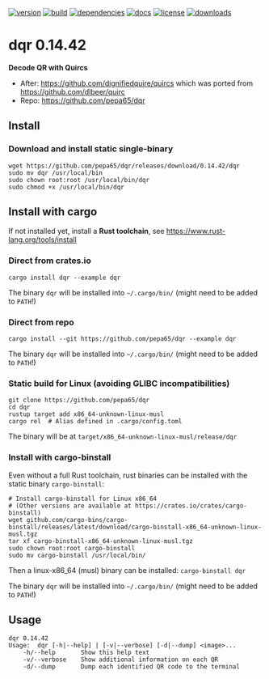 [![version](https://img.shields.io/crates/v/dqr.svg)](https://crates.io/crates/dqr)
[![build](https://github.com/pepa65/dqr/actions/workflows/ci.yml/badge.svg)](https://github.com/pepa65/dqr/actions/workflows/ci.yml)
[![dependencies](https://deps.rs/repo/github/pepa65/dqr/status.svg)](https://deps.rs/repo/github/pepa65/dqr)
[![docs](https://img.shields.io/badge/docs-dqr-blue.svg)](https://docs.rs/crate/dqr/latest)
[![license](https://img.shields.io/badge/license-MIT-blue.svg)](https://github.com/pepa65/dqr/blob/master/LICENSE)
[![downloads](https://img.shields.io/crates/d/dqr.svg)](https://crates.io/crates/dqr)

# dqr 0.14.42
**Decode QR with Quircs**

* After: <https://github.com/dignifiedquire/quircs> which was ported from <https://github.com/dlbeer/quirc>
* Repo: <https://github.com/pepa65/dqr>

## Install
### Download and install static single-binary
```
wget https://github.com/pepa65/dqr/releases/download/0.14.42/dqr
sudo mv dqr /usr/local/bin
sudo chown root:root /usr/local/bin/dqr
sudo chmod +x /usr/local/bin/dqr
```

## Install with cargo
If not installed yet, install a **Rust toolchain**, see <https://www.rust-lang.org/tools/install>

### Direct from crates.io
`cargo install dqr --example dqr`

The binary `dqr` will be installed into `~/.cargo/bin/` (might need to be added to `PATH`!)

### Direct from repo
`cargo install --git https://github.com/pepa65/dqr --example dqr`

The binary `dqr` will be installed into `~/.cargo/bin/` (might need to be added to `PATH`!)

### Static build for Linux (avoiding GLIBC incompatibilities)
```
git clone https://github.com/pepa65/dqr
cd dqr
rustup target add x86_64-unknown-linux-musl
cargo rel  # Alias defined in .cargo/config.toml
```

The binary will be at `target/x86_64-unknown-linux-musl/release/dqr`

### Install with cargo-binstall
Even without a full Rust toolchain, rust binaries can be installed with the static binary `cargo-binstall`:

```
# Install cargo-binstall for Linux x86_64
# (Other versions are available at https://crates.io/crates/cargo-binstall)
wget github.com/cargo-bins/cargo-binstall/releases/latest/download/cargo-binstall-x86_64-unknown-linux-musl.tgz
tar xf cargo-binstall-x86_64-unknown-linux-musl.tgz
sudo chown root:root cargo-binstall
sudo mv cargo-binstall /usr/local/bin/
```

Then a linux-x86_64 (musl) binary can be installed: `cargo-binstall dqr`

The binary `dqr` will be installed into `~/.cargo/bin/` (might need to be added to `PATH`!)

## Usage
```
dqr 0.14.42
Usage:  dqr [-h|--help] | [-v|--verbose] [-d|--dump] <image>...
    -h/--help       Show this help text
    -v/--verbose    Show additional information on each QR
    -d/--dump       Dump each identified QR code to the terminal
```

